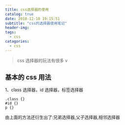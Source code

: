 ```yaml
---
title: css选择器的使用
catalog: true
date: 2018-12-10 19:15:51
subtitle: "css的选择器使用笔记"
header-img:
tags:
  - css
catagories:
  - css
---
```


> css 选择器的玩法有很多 v

## 基本的 css 用法

1、class 选择器，id 选择器，标签选择器

```
.class {}
#id {}
p {}
```

由上面的方法还衍生出了:兄弟选择器,父子选择器,相邻选择器
